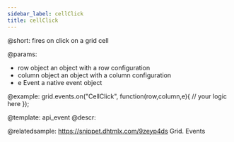 ```yaml
---
sidebar_label: cellClick
title: cellClick
---          
```


@short:
fires on click on a grid cell

@params:
- row			object		an object with a row configuration
- column		object		an object with a column configuration
- e				Event		a native event object


@example:
grid.events.on("CellClick", function(row,column,e){
     // your logic here
});


@template: api_event
@descr:

@relatedsample:
https://snippet.dhtmlx.com/9zeyp4ds	Grid. Events
